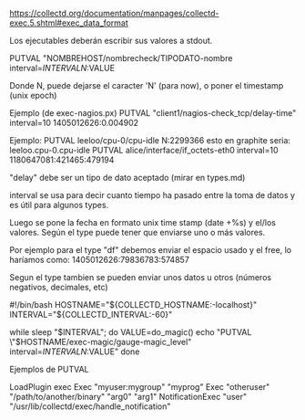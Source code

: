 https://collectd.org/documentation/manpages/collectd-exec.5.shtml#exec_data_format

Los ejecutables deberán escribir sus valores a stdout.

PUTVAL "NOMBREHOST/nombrecheck/TIPODATO-nombre interval=$INTERVAL N:$VALUE

Donde N, puede dejarse el caracter 'N' (para now), o poner el timestamp (unix epoch)

Ejemplo (de exec-nagios.px)
PUTVAL "client1/nagios-check_tcp/delay-time" interval=10 1405012626:0.004902

Ejemplo:
PUTVAL leeloo/cpu-0/cpu-idle N:2299366
  esto en graphite seria: leeloo.cpu-0.cpu-idle
PUTVAL alice/interface/if_octets-eth0 interval=10 1180647081:421465:479194


"delay" debe ser un tipo de dato aceptado (mirar en types.md)

interval se usa para decir cuanto tiempo ha pasado entre la toma de datos y es útil para algunos types.

Luego se pone la fecha en formato unix time stamp (date +%s) y el/los valores.
Según el type puede tener que enviarse uno o más valores.
 
Por ejemplo para el type "df" debemos enviar el espacio usado y el free, lo haríamos como:
1405012626:79836783:574857

Segun el type tambien se pueden enviar unos datos u otros (números negativos, decimales, etc)



#!/bin/bash
HOSTNAME="${COLLECTD_HOSTNAME:-localhost}"
INTERVAL="${COLLECTD_INTERVAL:-60}"

while sleep "$INTERVAL"; do
  VALUE=do_magic()
  echo "PUTVAL \"$HOSTNAME/exec-magic/gauge-magic_level\" interval=$INTERVAL N:$VALUE"
done

Ejemplos de PUTVAL



LoadPlugin exec
<Plugin exec>
  Exec "myuser:mygroup" "myprog"
  Exec "otheruser" "/path/to/another/binary" "arg0" "arg1"
  NotificationExec "user" "/usr/lib/collectd/exec/handle_notification"
</Plugin>
